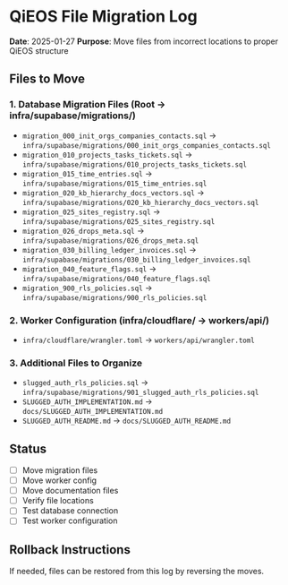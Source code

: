 # QiEOS File Migration Log
**Date**: 2025-01-27
**Purpose**: Move files from incorrect locations to proper QiEOS structure

## Files to Move

### 1. Database Migration Files (Root → infra/supabase/migrations/)
- `migration_000_init_orgs_companies_contacts.sql` → `infra/supabase/migrations/000_init_orgs_companies_contacts.sql`
- `migration_010_projects_tasks_tickets.sql` → `infra/supabase/migrations/010_projects_tasks_tickets.sql`
- `migration_015_time_entries.sql` → `infra/supabase/migrations/015_time_entries.sql`
- `migration_020_kb_hierarchy_docs_vectors.sql` → `infra/supabase/migrations/020_kb_hierarchy_docs_vectors.sql`
- `migration_025_sites_registry.sql` → `infra/supabase/migrations/025_sites_registry.sql`
- `migration_026_drops_meta.sql` → `infra/supabase/migrations/026_drops_meta.sql`
- `migration_030_billing_ledger_invoices.sql` → `infra/supabase/migrations/030_billing_ledger_invoices.sql`
- `migration_040_feature_flags.sql` → `infra/supabase/migrations/040_feature_flags.sql`
- `migration_900_rls_policies.sql` → `infra/supabase/migrations/900_rls_policies.sql`

### 2. Worker Configuration (infra/cloudflare/ → workers/api/)
- `infra/cloudflare/wrangler.toml` → `workers/api/wrangler.toml`

### 3. Additional Files to Organize
- `slugged_auth_rls_policies.sql` → `infra/supabase/migrations/901_slugged_auth_rls_policies.sql`
- `SLUGGED_AUTH_IMPLEMENTATION.md` → `docs/SLUGGED_AUTH_IMPLEMENTATION.md`
- `SLUGGED_AUTH_README.md` → `docs/SLUGGED_AUTH_README.md`

## Status
- [ ] Move migration files
- [ ] Move worker config
- [ ] Move documentation files
- [ ] Verify file locations
- [ ] Test database connection
- [ ] Test worker configuration

## Rollback Instructions
If needed, files can be restored from this log by reversing the moves.
